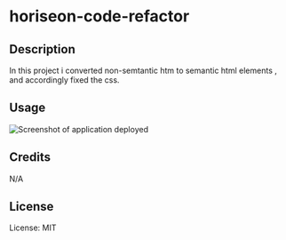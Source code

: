 # horiseon-code-refactor

## Description
In this project i converted non-semtantic htm to semantic html elements , and accordingly fixed the css.

## Usage
![Screenshot of application deployed](/assets/images/screencapture-file-C-Users-bootcamp-homework-horiseon-code-refactor-index-html-2023-11-14-23_57_13.png)


## Credits
N/A
## License
License: MIT